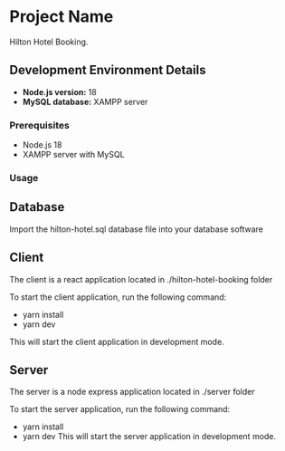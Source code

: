 # Project Name

Hilton Hotel Booking.


## Development Environment Details

- **Node.js version:** 18
- **MySQL database:** XAMPP server

### Prerequisites

- Node.js 18
- XAMPP server with MySQL

### Usage

## Database

Import the hilton-hotel.sql database file into your database software

## Client

The client is a react application located in ./hilton-hotel-booking folder

To start the client application, run the following command:
-  yarn install
-  yarn dev

This will start the client application in development mode.

## Server

The server is a node express application located in ./server folder

To start the server application, run the following command:

-  yarn install
-  yarn dev
This will start the server application in development mode.
